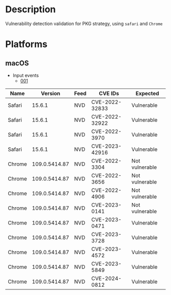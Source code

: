 # Description

Vulnerability detection validation for PKG strategy, using `safari` and `Chrome`

# Platforms

## macOS

- Input events
  - [001](input_001.json)


| Name      | Version           | Feed      | CVE IDs        | Expected       |
|-----------|-------------------|-----------|----------------|----------------|
| Safari    | 15.6.1            | NVD       | CVE-2022-32833 | Vulnerable     |
| Safari    | 15.6.1            | NVD       | CVE-2022-32922 | Vulnerable     |
| Safari    | 15.6.1            | NVD       | CVE-2022-3970  | Vulnerable     |
| Safari    | 15.6.1            | NVD       | CVE-2023-42916 | Vulnerable     |
| Chrome    | 109.0.5414.87     | NVD       | CVE-2022-3304  | Not vulnerable |
| Chrome    | 109.0.5414.87     | NVD       | CVE-2022-3656  | Not vulnerable |
| Chrome    | 109.0.5414.87     | NVD       | CVE-2022-4906  | Not vulnerable |
| Chrome    | 109.0.5414.87     | NVD       | CVE-2023-0141  | Not vulnerable |
| Chrome    | 109.0.5414.87     | NVD       | CVE-2023-0471  | Vulnerable     |
| Chrome    | 109.0.5414.87     | NVD       | CVE-2023-3728  | Vulnerable     |
| Chrome    | 109.0.5414.87     | NVD       | CVE-2023-4572  | Vulnerable     |
| Chrome    | 109.0.5414.87     | NVD       | CVE-2023-5849  | Vulnerable     |
| Chrome    | 109.0.5414.87     | NVD       | CVE-2024-0812  | Vulnerable     |
